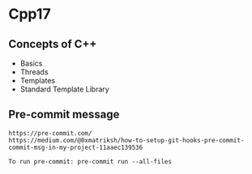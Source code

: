 # Cpp17

## Concepts of C++

- Basics
- Threads
- Templates
- Standard Template Library

## Pre-commit message

    https://pre-commit.com/
    https://medium.com/@0xmatriksh/how-to-setup-git-hooks-pre-commit-commit-msg-in-my-project-11aaec139536

    To run pre-commit: pre-commit run --all-files
